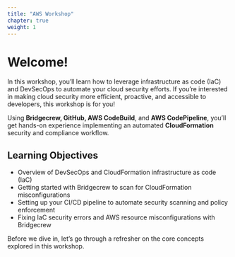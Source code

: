 ```yaml
---
title: "AWS Workshop"
chapter: true
weight: 1
---
```


# Welcome!

In this workshop, you’ll learn how to leverage infrastructure as code (IaC) and DevSecOps to automate your cloud security efforts. If you’re interested in making cloud security more efficient, proactive, and accessible to developers, this workshop is for you! 

Using **Bridgecrew, GitHub, AWS CodeBuild**, and **AWS CodePipeline**, you’ll get hands-on experience implementing an automated **CloudFormation** security and compliance workflow. 

## Learning Objectives
- Overview of DevSecOps and CloudFormation infrastructure as code (IaC) 
- Getting started with Bridgecrew to scan for CloudFormation misconfigurations
- Setting up your CI/CD pipeline to automate security scanning and policy enforcement
- Fixing IaC security errors and AWS resource misconfigurations with Bridgecrew

Before we dive in, let’s go through a refresher on the core concepts explored in this workshop.

